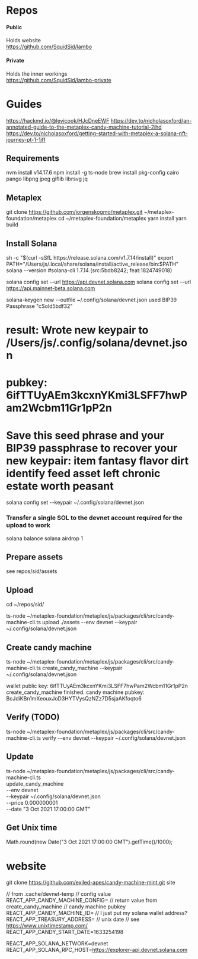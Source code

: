 
# Repos


#### Public
Holds website  
https://github.com/SquidSid/lambo

#### Private
Holds the inner workings  
https://github.com/SquidSid/lambo-private


# Guides

https://hackmd.io/@levicook/HJcDneEWF
https://dev.to/nicholasoxford/an-annotated-guide-to-the-metaplex-candy-machine-tutorial-2ihd
https://dev.to/nicholasoxford/getting-started-with-metaplex-a-solana-nft-journey-pt-1-1jff

## Requirements
  
  nvm install v14.17.6
  npm install -g ts-node
  brew install pkg-config cairo pango libpng jpeg giflib librsvg jq

## Metaplex

  git clone https://github.com/jorgenskogmo/metaplex.git ~/metaplex-foundation/metaplex
  cd ~/metaplex-foundation/metaplex
  yarn install
  yarn build
  
## Install Solana

  sh -c "$(curl -sSfL https://release.solana.com/v1.7.14/install)"
  export PATH="/Users/js/.local/share/solana/install/active_release/bin:$PATH"
  solana --version #solana-cli 1.7.14 (src:5bdb8242; feat:1824749018)
  
  solana config set --url https://api.devnet.solana.com
  solana config set --url https://api.mainnet-beta.solana.com

  solana-keygen new --outfile ~/.config/solana/devnet.json
  used BIP39 Passphrase "cSold5bdf32"

  result:
  Wrote new keypair to /Users/js/.config/solana/devnet.json
  ==============================================================================
  pubkey: 6ifTTUyAEm3kcxnYKmi3LSFF7hwPam2Wcbm11Gr1pP2n
  ==============================================================================
  Save this seed phrase and your BIP39 passphrase to recover your new keypair:
  item fantasy flavor dirt identify feed asset left chronic estate worth peasant
  ==============================================================================

  solana config set --keypair ~/.config/solana/devnet.json

  ### Transfer a single SOL to the devnet account required for the upload to work

  solana balance
  solana airdrop 1

## Prepare assets

see repos/sid/assets

## Upload

cd ~/repos/sid/

ts-node ~/metaplex-foundation/metaplex/js/packages/cli/src/candy-machine-cli.ts upload ./assets --env devnet --keypair ~/.config/solana/devnet.json

## Create candy machine

ts-node ~/metaplex-foundation/metaplex/js/packages/cli/src/candy-machine-cli.ts create_candy_machine --keypair ~/.config/solana/devnet.json

wallet public key: 6ifTTUyAEm3kcxnYKmi3LSFF7hwPam2Wcbm11Gr1pP2n
create_candy_machine finished. candy machine pubkey: BcJdiKBn1mXeouxJoD3HYTVysQzNZz7D5sjaAKfoqto6

## Verify (TODO)

ts-node ~/metaplex-foundation/metaplex/js/packages/cli/src/candy-machine-cli.ts verify --env devnet --keypair ~/.config/solana/devnet.json

## Update

ts-node ~/metaplex-foundation/metaplex/js/packages/cli/src/candy-machine-cli.ts \
    update_candy_machine \
    --env devnet \
    --keypair ~/.config/solana/devnet.json \
    --price 0.000000001 \
    --date "3 Oct 2021 17:00:00 GMT"

## Get Unix time

Math.round(new Date("3 Oct 2021 17:00:00 GMT").getTime()/1000);

# website 

git clone https://github.com/exiled-apes/candy-machine-mint.git site

// from .cache/devnet-temp
// config value
REACT_APP_CANDY_MACHINE_CONFIG=
// return value from create_candy_machine
// candy machine pubkey
REACT_APP_CANDY_MACHINE_ID=
// I just put my solana wallet address?
REACT_APP_TREASURY_ADDRESS=
// unix date
// see https://www.unixtimestamp.com/
REACT_APP_CANDY_START_DATE=1633254198

REACT_APP_SOLANA_NETWORK=devnet
REACT_APP_SOLANA_RPC_HOST=https://explorer-api.devnet.solana.com
